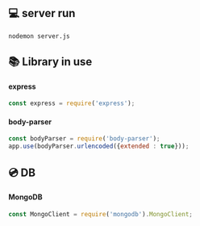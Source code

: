 ## 💻 server run
```nodemon server.js```

## 📚 Library in use
#### express
```js
const express = require('express');
```

#### body-parser
```js
const bodyParser = require('body-parser'); 
app.use(bodyParser.urlencoded({extended : true}));
```

## 💿 DB
#### MongoDB
```js
const MongoClient = require('mongodb').MongoClient;
```
